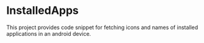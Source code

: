 # InstalledApps
This project provides code snippet for fetching icons and names of installed applications in an android device.
